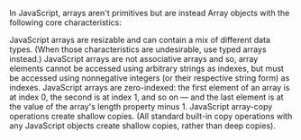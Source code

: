 In JavaScript, arrays aren't primitives but are instead Array objects with the following core characteristics:

JavaScript arrays are resizable and can contain a mix of different data types.
(When those characteristics are undesirable, use typed arrays instead.)
JavaScript arrays are not associative arrays and so,
array elements cannot be accessed using arbitrary strings as indexes,
but must be accessed using nonnegative integers (or their respective string form) as indexes.
JavaScript arrays are zero-indexed: the first element of an array is at index 0,
the second is at index 1, and so on — and the last element is at the value of the array's length property minus 1.
JavaScript array-copy operations create shallow copies.
(All standard built-in copy operations with any JavaScript objects create shallow copies, rather than deep copies).
